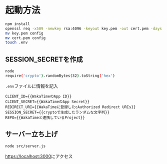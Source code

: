 # 起動方法

```bash
npm install
openssl req -x509 -newkey rsa:4096 -keyout key.pem -out cert.pem -days 365 -nodes
mv key.pem config
mv cert.pem config
touch .env
```

## SESSION_SECRETを作成

```bash
node
require('crypto').randomBytes(32).toString('hex')
```

`.env`ファイルに情報を記入

```
CLIENT_ID={{WakaTimeのApp ID}}
CLIENT_SECRET={{WakaTimeのApp Secret}}
REDIRECT_URI={{WakaTimeに登録したcAuthorized Redirect URIs}}
SESSION_SECRET={{cryptoで生成したランダムな文字列}}
REPO={{WakaTimeと連携しているProject}}
```

## サーバー立ち上げ

```bash
node src/server.js
```

[https://localhost:3000](https://localhost:3000)にアクセス
